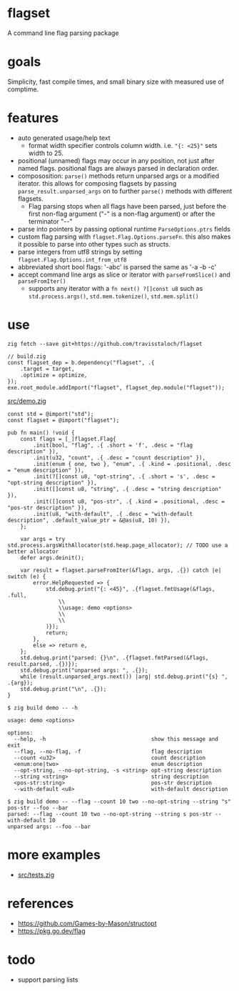 # flagset
A command line flag parsing package

# goals
Simplicity, fast compile times, and small binary size with measured use of comptime.

# features
* auto generated usage/help text
  * format width specifier controls column width.  i.e. `"{: <25}"` sets width to 25.
* positional (unnamed) flags may occur in any position, not just after named flags.  positional flags are always parsed in declaration order.
* compososition: `parse()` methods return unparsed args or a modified iterator.  this allows for composing flagsets by passing `parse_result.unparsed_args` on to further `parse()` methods with different flagsets.
  * Flag parsing stops when all flags have been parsed, just before the first non-flag argument ("-" is a non-flag argument) or after the terminator "--"
* parse into pointers by passing optional runtime `ParseOptions.ptrs` fields
* custom flag parsing with `flagset.Flag.Options.parseFn`.  this also makes it possible to parse into other types such as structs.
* parse integers from utf8 strings by setting `flagset.Flag.Options.int_from_utf8`
* abbreviated short bool flags: '-abc' is parsed the same as '-a -b -c'
* accept command line args as slice or iterator with `parseFromSlice()` and `parseFromIter()`
  * supports any iterator with a `fn next() ?[]const u8` such as `std.process.args()`, `std.mem.tokenize()`, `std.mem.split()`
# use
```console
zig fetch --save git+https://github.com/travisstaloch/flagset
```

```zig
// build.zig
const flagset_dep = b.dependency("flagset", .{
    .target = target,
    .optimize = optimize,
});
exe.root_module.addImport("flagset", flagset_dep.module("flagset"));
```

[src/demo.zig](src/demo.zig)
```zig
const std = @import("std");
const flagset = @import("flagset");

pub fn main() !void {
    const flags = [_]flagset.Flag{
        .init(bool, "flag", .{ .short = 'f', .desc = "flag description" }),
        .init(u32, "count", .{ .desc = "count description" }),
        .init(enum { one, two }, "enum", .{ .kind = .positional, .desc = "enum description" }),
        .init(?[]const u8, "opt-string", .{ .short = 's', .desc = "opt-string description" }),
        .init([]const u8, "string", .{ .desc = "string description" }),
        .init([]const u8, "pos-str", .{ .kind = .positional, .desc = "pos-str description" }),
        .init(u8, "with-default", .{ .desc = "with-default description", .default_value_ptr = &@as(u8, 10) }),
    };

    var args = try std.process.argsWithAllocator(std.heap.page_allocator); // TODO use a better allocator
    defer args.deinit();

    var result = flagset.parseFromIter(&flags, args, .{}) catch |e| switch (e) {
        error.HelpRequested => {
            std.debug.print("{: <45}", .{flagset.fmtUsage(&flags, .full,
                \\
                \\usage: demo <options>
                \\
                \\
            )});
            return;
        },
        else => return e,
    };
    std.debug.print("parsed: {}\n", .{flagset.fmtParsed(&flags, result.parsed, .{})});
    std.debug.print("unparsed args: ", .{});
    while (result.unparsed_args.next()) |arg| std.debug.print("{s} ", .{arg});
    std.debug.print("\n", .{});
}
```
```console
$ zig build demo -- -h

usage: demo <options>

options:
  --help, -h                                 show this message and exit
  --flag, --no-flag, -f                      flag description
  --count <u32>                              count description
  <enum:one|two>                             enum description
  --opt-string, --no-opt-string, -s <string> opt-string description
  --string <string>                          string description
  <pos-str:string>                           pos-str description
  --with-default <u8>                        with-default description

$ zig build demo -- --flag --count 10 two --no-opt-string --string "s" pos-str --foo --bar
parsed: --flag --count 10 two --no-opt-string --string s pos-str --with-default 10
unparsed args: --foo --bar 

```

# more examples
* [src/tests.zig](src/tests.zig)

# references
* https://github.com/Games-by-Mason/structopt
* https://pkg.go.dev/flag

# todo
* support parsing lists
